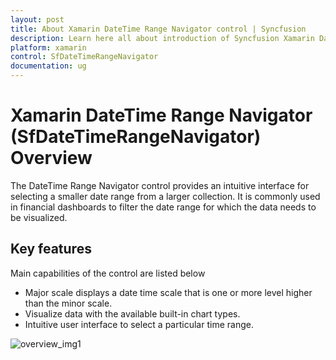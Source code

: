 ```yaml
---
layout: post
title: About Xamarin DateTime Range Navigator control | Syncfusion
description: Learn here all about introduction of Syncfusion Xamarin DateTime Range Navigator (SfDateTimeRangeNavigator) control and more.
platform: xamarin
control: SfDateTimeRangeNavigator
documentation: ug
---
```


# Xamarin DateTime Range Navigator (SfDateTimeRangeNavigator) Overview

The DateTime Range Navigator control provides an intuitive interface for selecting a smaller date range from a larger collection. It is commonly used in financial dashboards to filter the date range for which the data needs to be visualized.

## Key features

Main capabilities of the control are listed below

* Major scale displays a date time scale that is one or more level higher than the minor scale.
* Visualize data with the available built-in chart types.
* Intuitive user interface to select a particular time range.

![overview_img1](overview_images/overview_img1.jpeg)

